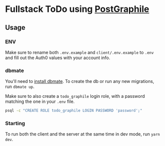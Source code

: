 # Fullstack ToDo using [PostGraphile](https://www.graphile.org/postgraphile/)

## Usage

### ENV

Make sure to rename both `.env.example` and `client/.env.example` to `.env` and fill out the Auth0 values with your account info.

### dbmate

You'll need to [install dbmate](https://github.com/amacneil/dbmate#installation). To create the db or run any new migrations, run `dbmate up`.

Make sure to also create a `todo_graphile` login role, with a password matching the one in your `.env` file.

```bash
psql -c "CREATE ROLE todo_graphile LOGIN PASSWORD 'password';"
```

### Starting

To run both the client and the server at the same time in dev mode, run `yarn dev`.
